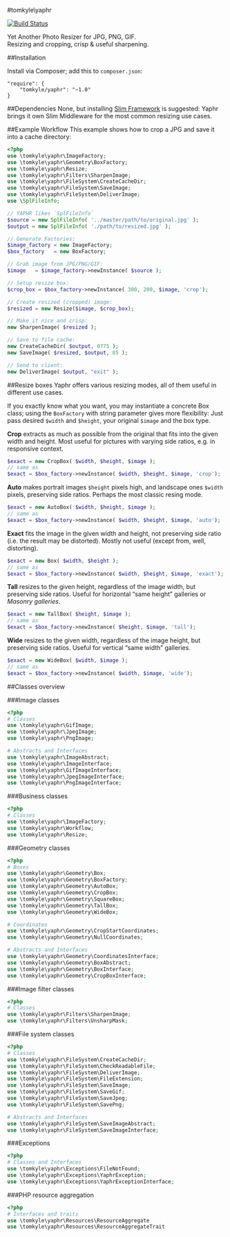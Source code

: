 #tomkyle\yaphr

[![Build Status](https://travis-ci.org/tomkyle/yaphr.svg?branch=master)](https://travis-ci.org/tomkyle/yaphr)

Yet Another Photo Resizer for JPG, PNG, GIF.  
Resizing and cropping, crisp & useful sharpening.


##Installation

Install via Composer; add this to `composer.json`:

```
"require": {
	"tomkyle/yaphr": "~1.0"
}
```

##Dependencies
None, but installing [Slim Framework](https://github.com/codeguy/Slim) is suggested: Yaphr brings it own Slim Middleware for the most common resizing use cases.


##Example Workflow
This example shows how to crop a JPG and save it into a cache directory:

```php
<?php
use \tomkyle\yaphr\ImageFactory;
use \tomkyle\yaphr\Geometry\BoxFactory;
use \tomkyle\yaphr\Resize;
use \tomkyle\yaphr\Filters\SharpenImage;
use \tomkyle\yaphr\FileSystem\CreateCacheDir;
use \tomkyle\yaphr\FileSystem\SaveImage;
use \tomkyle\yaphr\FileSystem\DeliverImage;
use \SplFileInfo;

// YAPHR likes `SplFileInfo`
$source = new SplFileInfo( '../master/path/to/original.jpg' );
$output = new SplFileInfo( './path/to/resized.jpg' );

// Generate Factories:
$image_factory = new ImageFactory;
$box_factory   = new BoxFactory;

// Grab image from JPG/PNG/GIF:
$image   = $image_factory->newInstance( $source );

// Setup resize box:
$crop_box = $box_factory->newInstance( 300, 200, $image, 'crop');

// Create resized (cropped) image:
$resized = new Resize($image, $crop_box);

// Make it nice and crisp:
new SharpenImage( $resized );

// Save to file cache:
new CreateCacheDir( $output, 0775 );
new SaveImage( $resized, $output, 85 );

// Send to client:
new DeliverImage( $output, "exit" );
```


##Resize boxes
Yaphr offers various resizing modes, all of them useful in different use cases.

If you exactly know what you want, you may instantiate a concrete Box class; using the `BoxFactory` with string parameter gives more flexibility: Just pass desired `$width` and `$height`, your original `$image` and the box type.

**Crop** extracts as much as possible from the original that fits into the given width and height. Most useful for pictures with varying side ratios, e.g. in responsive context.
```php
$exact = new CropBox( $width, $height, $image );
// same as
$exact = $box_factory->newInstance( $width, $height, $image, 'crop');
```

**Auto** makes portrait images `$height` pixels high, and landscape ones `$width` pixels, preserving side ratios. Perhaps the most classic resing mode.
```php
$exact = new AutoBox( $width, $height, $image );
// same as
$exact = $box_factory->newInstance( $width, $height, $image, 'auto');
```

**Exact** fits the image in the given width and height, not preserving side ratio (i.e. the result may be distorted). Mostly not useful (except from, well, distorting).
```php
$exact = new Box( $width, $height );
// same as
$exact = $box_factory->newInstance( $width, $height, $image, 'exact');
```

**Tall** resizes to the given height, regardless of the image width, but preserving side ratios. Useful for horizontal “same height” galleries or *Masonry galleries*.
```php
$exact = new TallBox( $height, $image );
// same as
$exact = $box_factory->newInstance( $height, $image, 'tall');
```

**Wide** resizes to the given width, regardless of the image height, but preserving side ratios. Useful for vertical “same width” galleries.
```php
$exact = new WideBox( $width, $image );
// same as
$exact = $box_factory->newInstance( $width, $image, 'wide');
```




##Classes overview

###Image classes

```php
<?php
# Classes
use \tomkyle\yaphr\GifImage;
use \tomkyle\yaphr\JpegImage;
use \tomkyle\yaphr\PngImage;

# Abstracts and Interfaces
use \tomkyle\yaphr\ImageAbstract;
use \tomkyle\yaphr\ImageInterface;
use \tomkyle\yaphr\GifImageInterface;
use \tomkyle\yaphr\JpegImageInterface;
use \tomkyle\yaphr\PngImageInterface;
```

###Business classes

```php
<?php
# Classes
use \tomkyle\yaphr\ImageFactory;
use \tomkyle\yaphr\Workflow;
use \tomkyle\yaphr\Resize;
```



###Geometry classes

```php
<?php
# Boxes
use \tomkyle\yaphr\Geometry\Box;
use \tomkyle\yaphr\Geometry\BoxFactory;
use \tomkyle\yaphr\Geometry\AutoBox;
use \tomkyle\yaphr\Geometry\CropBox;
use \tomkyle\yaphr\Geometry\SquareBox;
use \tomkyle\yaphr\Geometry\TallBox;
use \tomkyle\yaphr\Geometry\WideBox;

# Coordinates
use \tomkyle\yaphr\Geometry\CropStartCoordinates;
use \tomkyle\yaphr\Geometry\NullCoordinates;

# Abstracts and Interfaces
use \tomkyle\yaphr\Geometry\CoordinatesInterface;
use \tomkyle\yaphr\Geometry\BoxAbstract;
use \tomkyle\yaphr\Geometry\BoxInterface;
use \tomkyle\yaphr\Geometry\CropBoxInterface;
```

###Image filter classes
```php
<?php
# Classes
use \tomkyle\yaphr\Filters\SharpenImage;
use \tomkyle\yaphr\Filters\UnsharpMask;
```


###File system classes

```php
<?php
# Classes
use \tomkyle\yaphr\FileSystem\CreateCacheDir;
use \tomkyle\yaphr\FileSystem\CheckReadableFile;
use \tomkyle\yaphr\FileSystem\DeliverImage;
use \tomkyle\yaphr\FileSystem\FileExtension;
use \tomkyle\yaphr\FileSystem\SaveImage;
use \tomkyle\yaphr\FileSystem\SaveGif;
use \tomkyle\yaphr\FileSystem\SaveJpeg;
use \tomkyle\yaphr\FileSystem\SavePng;

# Abstracts and Interfaces
use \tomkyle\yaphr\FileSystem\SaveImageAbstract;
use \tomkyle\yaphr\FileSystem\SaveImageInterface;
```

###Exceptions

```php
<?php
# Classes and Interfaces
use \tomkyle\yaphr\Exceptions\FileNotFound;
use \tomkyle\yaphr\Exceptions\YaphrException;
use \tomkyle\yaphr\Exceptions\YaphrExceptionInterface;
```

###PHP resource aggregation

```php
<?php
# Interfaces and traits
use \tomkyle\yaphr\Resources\ResourceAggregateuse \tomkyle\yaphr\Resources\ResourceAggregateTrait
```



